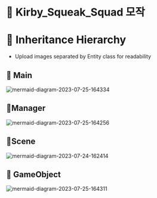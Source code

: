 # 📌 Kirby_Squeak_Squad 모작

# 📍 Inheritance Hierarchy

- Upload images separated by Entity class for readability

## 🌱 Main

![mermaid-diagram-2023-07-25-164334](https://github.com/devJSY/Kirby_Squeak_Squad/assets/90514882/0aa85aef-723a-44bf-9a74-9b0464a5b923)

## 🌱Manager

![mermaid-diagram-2023-07-25-164256](https://github.com/devJSY/Kirby_Squeak_Squad/assets/90514882/06916b1f-8f82-42d4-99d2-6a02c223a51a)

## 🌱Scene

![mermaid-diagram-2023-07-24-162414](https://github.com/devJSY/Kirby_Squeak_Squad/assets/90514882/53913e54-2a56-4cdb-909a-023b9e8c610c)

## 🌱 GameObject

![mermaid-diagram-2023-07-25-164311](https://github.com/devJSY/Kirby_Squeak_Squad/assets/90514882/1f254586-8e97-4d9e-8b84-a831010c446c)
